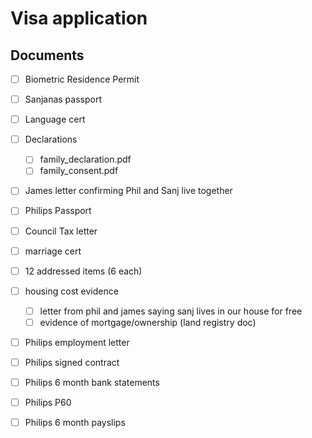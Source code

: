 # Visa application

## Documents

- [ ] Biometric Residence Permit
- [ ] Sanjanas passport
- [ ] Language cert
- [ ] Declarations
  - [ ] family_declaration.pdf
  - [ ] family_consent.pdf
- [ ] James letter confirming Phil and Sanj live together
- [ ] Philips Passport
- [ ] Council Tax letter
- [ ] marriage cert
- [ ] 12 addressed items (6 each)
- [ ] housing cost evidence
  - [ ] letter from phil and james saying sanj lives in our house for free
  - [ ] evidence of mortgage/ownership (land registry doc)
- [ ] Philips employment letter
- [ ] Philips signed contract
- [ ] Philips 6 month bank statements
- [ ] Philips P60
- [ ] Philips 6 month payslips



